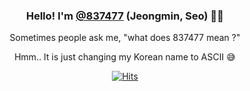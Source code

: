 <div align="center">

### Hello! I'm [@837477](https://837477.github.io/#about-me) (Jeongmin, Seo) 👋🏻

Sometimes people ask me, "what does 837477 mean ?"

Hmm.. It is just changing  my Korean name to ASCII 😅

[![Hits](https://hits.seeyoufarm.com/api/count/incr/badge.svg?url=https%3A%2F%2Fgithub.com%2F837477&count_bg=%232E73CF&title_bg=%23564A4A&icon=aiqfome.svg&icon_color=%23FFFFFF&title=Visitor&edge_flat=false)](https://hits.seeyoufarm.com)

</div>
